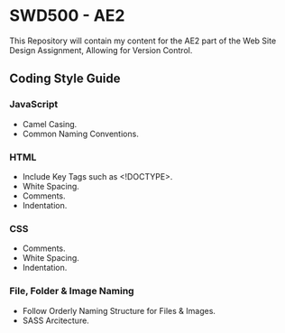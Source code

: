 # SWD500 - AE2

This Repository will contain my content for the AE2 part of the Web Site Design Assignment, Allowing for Version Control.

## Coding Style Guide

### JavaScript

* Camel Casing.
* Common Naming Conventions.

### HTML

* Include Key Tags such as <!DOCTYPE>.
* White Spacing.
* Comments.
* Indentation.

### CSS

* Comments.
* White Spacing.
* Indentation.


### File, Folder & Image Naming

* Follow Orderly Naming Structure for Files & Images.
* SASS Arcitecture.
